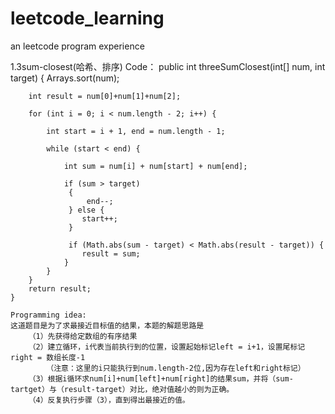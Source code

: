 # leetcode_learning
an leetcode program experience

1.3sum-closest(哈希、排序)
    Code：
    public int threeSumClosest(int[] num, int target) {
        Arrays.sort(num);
        
        int result = num[0]+num[1]+num[2];
        
        for (int i = 0; i < num.length - 2; i++) {
        
            int start = i + 1, end = num.length - 1;
            
            while (start < end) {
            
                int sum = num[i] + num[start] + num[end];
                
                if (sum > target)
                 {
                     end--;
                 } else {
                    start++;
                 }
                   
                 if (Math.abs(sum - target) < Math.abs(result - target)) {
                    result = sum;
                }
            }
        }
        return result;
    }
    
    Programming idea:
    这道题目是为了求最接近目标值的结果，本题的解题思路是
        （1）先获得给定数组的有序结果
        （2）建立循环，i代表当前执行到的位置，设置起始标记left = i+1，设置尾标记right = 数组长度-1
            （注意：这里的i只能执行到num.length-2位,因为存在left和right标记）
        （3）根据i循环求num[i]+num[left]+num[right]的结果sum，并将（sum-tartget）与（result-target）对比，绝对值越小的则为正确。
        （4）反复执行步骤（3），直到得出最接近的值。
    
    
